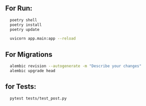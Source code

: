 ## For Run:
```bash
  poetry shell
  poetry install
  poetry update

  uvicorn app.main:app --reload
```

## For Migrations
```bash
  alembic revision --autogenerate -m "Describe your changes"
  alembic upgrade head
```

## for Tests:
```bash
  pytest tests/test_post.py
```

